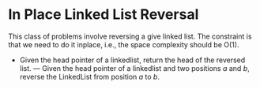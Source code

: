 # In Place Linked List Reversal

This class of problems involve reversing a give linked list. The constraint is that we need to do it inplace, i.e., the space complexity should be O(1).

- Given the head pointer of a linkedlist, return the head of the reversed list.
— Given the head pointer of a linkedlist and two positions *a* and *b*, reverse the LinkedList from position *a* to *b*.


